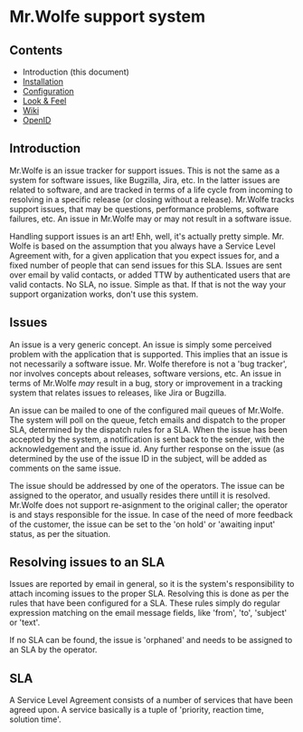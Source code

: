 Mr.Wolfe support system
=======================

Contents
--------
- Introduction (this document)
- [Installation](/install.md)
- [Configuration](/settings.md)
- [Look & Feel](/skin.md)
- [Wiki](/wiki.md)
- [OpenID](/openid.md)

Introduction
------------

Mr.Wolfe is an issue tracker for support issues. This is not the same
as a system for software issues, like Bugzilla, Jira, etc. In the
latter issues are related to software, and are tracked in terms of a
life cycle from incoming to resolving in a specific release (or closing
without a release). Mr.Wolfe tracks support issues, that may be
questions, performance problems, software failures, etc.
An issue in Mr.Wolfe may or may not result in a software issue.

Handling support issues is an art! Ehh, well, it's actually pretty
simple. Mr. Wolfe is based on the assumption that you always have a
Service Level Agreement with, for a given application that you expect
issues for, and a fixed number of people that can send issues for this
SLA. Issues are sent over email by valid contacts, or added TTW by
authenticated users that are valid contacts. No SLA, no issue. Simple
as that. If that is not the way your support organization works, don't
use this system.


Issues
------

An issue is a very generic concept. An issue is simply some perceived
problem with the application that is supported. This implies that an
issue is not necessarily a software issue. Mr. Wolfe therefore is not
a 'bug tracker', nor involves concepts about releases, software
versions, etc. An issue in terms of Mr.Wolfe _may_ result in a bug,
story or improvement in a tracking system that relates issues to
releases, like Jira or Bugzilla.

An issue can be mailed to one of the configured mail queues of
Mr.Wolfe.  The system will poll on the queue, fetch emails and
dispatch to the proper SLA, determined by the dispatch rules for a
SLA. When the issue has been accepted by the system, a notification is
sent back to the sender, with the acknowledgement and the issue
id. Any further response on the issue (as determined by the use of the
issue ID in the subject, will be added as comments on the same issue.

The issue should be addressed by one of the operators. The issue can
be assigned to the operator, and usually resides there untill it is
resolved. Mr.Wolfe does not support re-asignment to the original
caller; the operator is and stays responsible for the issue. In case
of the need of more feedback of the customer, the issue can be set to
the 'on hold' or 'awaiting input' status, as per the situation.


Resolving issues to an SLA
--------------------------

Issues are reported by email in general, so it is the system's
responsibility to attach incoming issues to the proper SLA. Resolving
this is done as per the rules that have been configured for a
SLA. These rules simply do regular expression matching on the email
message fields, like 'from', 'to', 'subject' or 'text'.

If no SLA can be found, the issue is 'orphaned' and needs to be
assigned to an SLA by the operator.


SLA
---

A Service Level Agreement consists of a number of services that have
been agreed upon. A service basically is a tuple of 'priority,
reaction time, solution time'.
